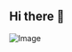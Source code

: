 ## Hi there 👋

![Image](https://github-readme-stats-ten-red-88.vercel.app/api?username=leonardoct3&show_icons=true&theme=radical&v=2)

<!--
**leonardoct3/leonardoct3** is a ✨ _special_ ✨ repository because its `README.md` (this file) appears on your GitHub profile.

Here are some ideas to get you started:

- 🔭 I’m currently working on ...
- 🌱 I’m currently learning ...
- 👯 I’m looking to collaborate on ...
- 🤔 I’m looking for help with ...
- 💬 Ask me about ...
- 📫 How to reach me: ...
- 😄 Pronouns: ...
- ⚡ Fun fact: ...
-->
